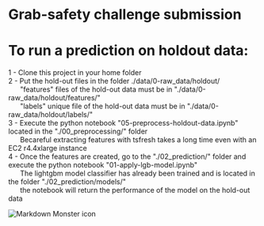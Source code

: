 # Grab-safety challenge submission

# To run a prediction on holdout data:
1 - Clone this project in your home folder<br>
2 - Put the hold-out files in the folder ./data/0-raw_data/holdout/<br>
&nbsp;&nbsp;&nbsp;&nbsp;&nbsp;&nbsp;"features" files of the hold-out data must be in "./data/0-raw_data/holdout/features/"<br>
&nbsp;&nbsp;&nbsp;&nbsp;&nbsp;&nbsp;"labels" unique file of the hold-out data must be in "./data/0-raw_data/holdout/labels/"<br>
3 - Execute the python notebook "05-preprocess-holdout-data.ipynb" located in the "./00_preprocessing/" folder<br>
&nbsp;&nbsp;&nbsp;&nbsp;&nbsp;&nbsp;Becareful extracting features with tsfresh takes a long time even with an EC2 r4.4xlarge instance<br>
4 - Once the features are created, go to the "./02_prediction/" folder and execute the python notebook "01-apply-lgb-model.ipynb"<br>
&nbsp;&nbsp;&nbsp;&nbsp;&nbsp;&nbsp;The lightgbm model classifier has already been trained and is located in the folder "./02_prediction/models/"<br>
&nbsp;&nbsp;&nbsp;&nbsp;&nbsp;&nbsp;the notebook will return the performance of the model on the hold-out data<br>

<img src="https://static.wixstatic.com/media/397bed_e0fd4340ff5f40de876b26f0fb7e1f83~mv2.png/v1/fill/w_610,h_610,al_c,q_85,usm_0.66_1.00_0.01/Grab%20EDM_Safety.webp"
     alt="Markdown Monster icon"
     style="float: left; margin-right: 10px;" />
